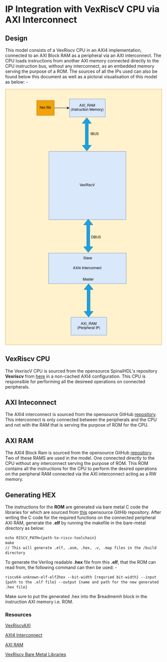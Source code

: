 # IP Integration with VexRiscV CPU via AXI Interconnect

## Design
This model consists of a VexRiscv CPU in an AXI4 implementation, connected to an AXI Block RAM as a peripheral via an AXI interconnect. The CPU loads instructions from another AXI memory connected directly to the CPU instruction bus, without any interconnect, as an embedded memory serving the purpose of a ROM. The sources of all the IPs used can also be found below this document as well as a pictoral visualisation of this model as below: -

![vexriscv_ram.png](./../../docs/vexriscv_ram.png)

## VexRiscv CPU
The VexriscV CPU is sourced from the opensource SpinalHDL's repository **Vexriscv** from [here](https://github.com/SpinalHDL/VexRiscv/blob/master/src/main/scala/vexriscv/demo/VexRiscvAxi4WithIntegratedJtag.scala) in a non-cached AXI4 configuration. This CPU is responsible for performing all the desireed operations on connected peripherals. 

## AXI Inteconnect
The AXI4 interconnect is sourced from the opensource GitHub [repository](https://github.com/alexforencich/verilog-axi/blob/master/rtl/axi_interconnect.v). This interconnect is only connected between the peripherals and the CPU and not with the RAM that is serving the purpose of ROM for the CPU.

## AXI RAM
The AXI4 Block Ram is sourced from the opensource GitHub [repository](https://github.com/alexforencich/verilog-axi/blob/master/rtl/axi_ram.v). Two of these RAMS are used in the model. One connected directly to the CPU without any interconnect serving the purpose of ROM. This ROM contains all the instructions for the CPU to perform the desired operations on the peripheral RAM connected via the AXI interconnect acting as a RW memory.

## Generating HEX
The instructions for the **ROM** are generated via bare metal C code the libraries for which are sourced from [this](https://github.com/SpinalHDL/VexRiscvSocSoftware) opensource GitHib repository. After writing the C code for the required functions on the connected peripheral AXI RAM, generate the **.elf** by running the makefile in the bare-metal directory as below:
```
echo RISCV_PATH={path-to-riscv-toolchain}
make
// This will generate .elf, .asm, .hex, .v, .map files in the /build directory
```
To generate the Verilog readable **.hex** file from this **.elf**, that the ROM can read from, the following command can then be used: -
```
riscv64-unknown-elf-elf2hex --bit-width {requried bit-width} --input {path to the .elf file} --output {name and path for the new generated .hex file}
```
Make sure to put the generated .hex into the $readmemh block in the instruction AXI memory i.e. ROM.
### Resources
[VexRiscvAXI](https://github.com/SpinalHDL/VexRiscv/blob/master/src/main/scala/vexriscv/demo/VexRiscvAxi4WithIntegratedJtag.scala)

[AXI4 Interconnect](https://github.com/alexforencich/verilog-axi/blob/master/rtl/axi_interconnect.v)

[AXI RAM](https://github.com/alexforencich/verilog-axi/blob/master/rtl/axi_ram.v)

[VexRiscv Bare Metal Libraries](https://github.com/SpinalHDL/VexRiscvSocSoftware) 
